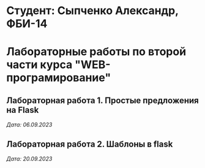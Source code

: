 # Студент: Сыпченко Александр, ФБИ-14

# Лабораторные работы по второй части курса "WEB-програмирование"

## Лабораторная работа 1. Простые предложения на Flask

*Дата: 06.09.2023*

## Лабораторная работа 2. Шаблоны в flask

*Дата: 20.09.2023*
